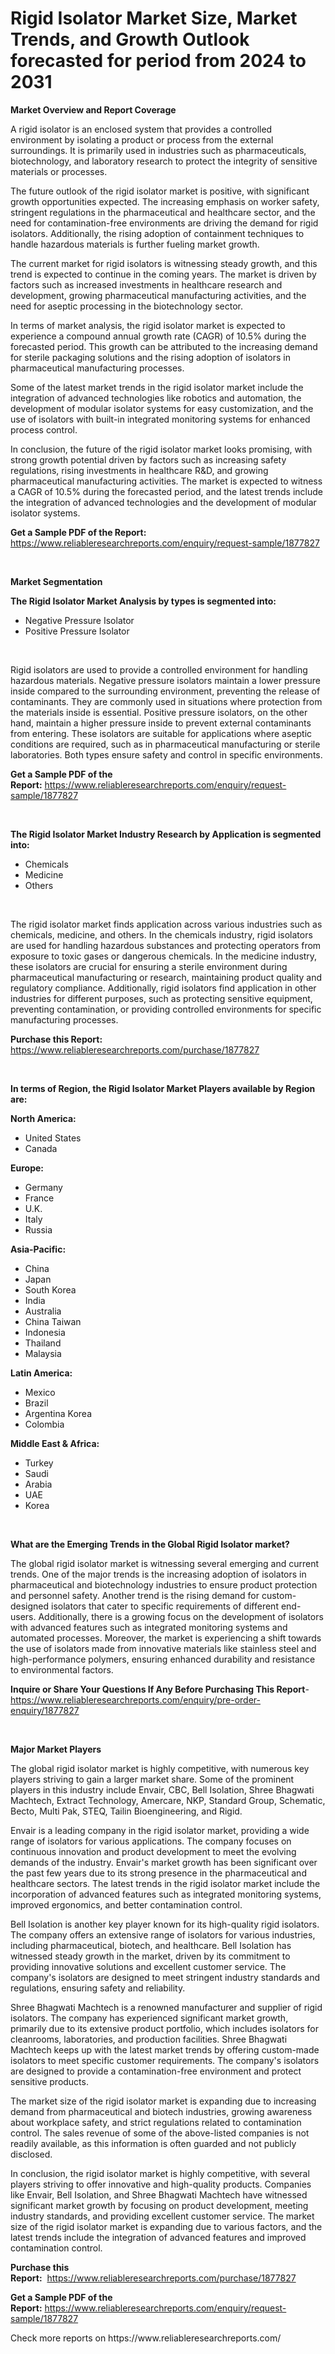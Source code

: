<p><h1>Rigid Isolator Market Size, Market Trends, and Growth Outlook forecasted for period from 2024 to 2031</h1></p><p><strong>Market Overview and Report Coverage</strong></p>
<p><p>A rigid isolator is an enclosed system that provides a controlled environment by isolating a product or process from the external surroundings. It is primarily used in industries such as pharmaceuticals, biotechnology, and laboratory research to protect the integrity of sensitive materials or processes.</p><p>The future outlook of the rigid isolator market is positive, with significant growth opportunities expected. The increasing emphasis on worker safety, stringent regulations in the pharmaceutical and healthcare sector, and the need for contamination-free environments are driving the demand for rigid isolators. Additionally, the rising adoption of containment techniques to handle hazardous materials is further fueling market growth.</p><p>The current market for rigid isolators is witnessing steady growth, and this trend is expected to continue in the coming years. The market is driven by factors such as increased investments in healthcare research and development, growing pharmaceutical manufacturing activities, and the need for aseptic processing in the biotechnology sector.</p><p>In terms of market analysis, the rigid isolator market is expected to experience a compound annual growth rate (CAGR) of 10.5% during the forecasted period. This growth can be attributed to the increasing demand for sterile packaging solutions and the rising adoption of isolators in pharmaceutical manufacturing processes.</p><p>Some of the latest market trends in the rigid isolator market include the integration of advanced technologies like robotics and automation, the development of modular isolator systems for easy customization, and the use of isolators with built-in integrated monitoring systems for enhanced process control.</p><p>In conclusion, the future of the rigid isolator market looks promising, with strong growth potential driven by factors such as increasing safety regulations, rising investments in healthcare R&D, and growing pharmaceutical manufacturing activities. The market is expected to witness a CAGR of 10.5% during the forecasted period, and the latest trends include the integration of advanced technologies and the development of modular isolator systems.</p></p>
<p><strong>Get a Sample PDF of the Report:</strong> <a href="https://www.reliableresearchreports.com/enquiry/request-sample/1877827">https://www.reliableresearchreports.com/enquiry/request-sample/1877827</a></p>
<p>&nbsp;</p>
<p><strong>Market Segmentation</strong></p>
<p><strong>The Rigid Isolator Market Analysis by types is segmented into:</strong></p>
<p><ul><li>Negative Pressure Isolator</li><li>Positive Pressure Isolator</li></ul></p>
<p>&nbsp;</p>
<p><p>Rigid isolators are used to provide a controlled environment for handling hazardous materials. Negative pressure isolators maintain a lower pressure inside compared to the surrounding environment, preventing the release of contaminants. They are commonly used in situations where protection from the materials inside is essential. Positive pressure isolators, on the other hand, maintain a higher pressure inside to prevent external contaminants from entering. These isolators are suitable for applications where aseptic conditions are required, such as in pharmaceutical manufacturing or sterile laboratories. Both types ensure safety and control in specific environments.</p></p>
<p><strong>Get a Sample PDF of the Report:</strong>&nbsp;<a href="https://www.reliableresearchreports.com/enquiry/request-sample/1877827">https://www.reliableresearchreports.com/enquiry/request-sample/1877827</a></p>
<p>&nbsp;</p>
<p><strong>The Rigid Isolator Market Industry Research by Application is segmented into:</strong></p>
<p><ul><li>Chemicals</li><li>Medicine</li><li>Others</li></ul></p>
<p>&nbsp;</p>
<p><p>The rigid isolator market finds application across various industries such as chemicals, medicine, and others. In the chemicals industry, rigid isolators are used for handling hazardous substances and protecting operators from exposure to toxic gases or dangerous chemicals. In the medicine industry, these isolators are crucial for ensuring a sterile environment during pharmaceutical manufacturing or research, maintaining product quality and regulatory compliance. Additionally, rigid isolators find application in other industries for different purposes, such as protecting sensitive equipment, preventing contamination, or providing controlled environments for specific manufacturing processes.</p></p>
<p><strong>Purchase this Report:</strong>&nbsp; <a href="https://www.reliableresearchreports.com/purchase/1877827">https://www.reliableresearchreports.com/purchase/1877827</a></p>
<p>&nbsp;</p>
<p><strong>In terms of Region, the Rigid Isolator Market Players available by Region are:</strong></p>
<p>
    <p> <strong> North America: </strong>
        <ul>
            <li>United States</li>
            <li>Canada</li>
        </ul>
        </p> 
    <p> <strong> Europe: </strong>
        <ul>
            <li>Germany</li>
            <li>France</li>
            <li>U.K.</li>
            <li>Italy</li>
            <li>Russia</li>
        </ul>
        </p> 
    <p> <strong> Asia-Pacific: </strong>
        <ul>
            <li>China</li>
            <li>Japan</li>
            <li>South Korea</li>
            <li>India</li>
            <li>Australia</li>
            <li>China Taiwan</li>
            <li>Indonesia</li>
            <li>Thailand</li>
            <li>Malaysia</li>
        </ul>
        </p> 
    <p> <strong> Latin America: </strong>
        <ul>
            <li>Mexico</li>
            <li>Brazil</li>
            <li>Argentina Korea</li>
            <li>Colombia</li>
        </ul>
        </p> 
    <p> <strong> Middle East & Africa: </strong>
        <ul>
            <li>Turkey</li>
            <li>Saudi</li>
            <li>Arabia</li>
            <li>UAE</li>
            <li>Korea</li>
        </ul>
    </p>
    </p>
<p>&nbsp;</p>
<p><strong>What are the Emerging Trends in the Global Rigid Isolator market?</strong></p>
<p><p>The global rigid isolator market is witnessing several emerging and current trends. One of the major trends is the increasing adoption of isolators in pharmaceutical and biotechnology industries to ensure product protection and personnel safety. Another trend is the rising demand for custom-designed isolators that cater to specific requirements of different end-users. Additionally, there is a growing focus on the development of isolators with advanced features such as integrated monitoring systems and automated processes. Moreover, the market is experiencing a shift towards the use of isolators made from innovative materials like stainless steel and high-performance polymers, ensuring enhanced durability and resistance to environmental factors.</p></p>
<p><strong>Inquire or Share Your Questions If Any Before Purchasing This Report</strong>- <a href="https://www.reliableresearchreports.com/enquiry/pre-order-enquiry/1877827">https://www.reliableresearchreports.com/enquiry/pre-order-enquiry/1877827</a></p>
<p>&nbsp;</p>
<p><strong>Major Market Players</strong></p>
<p><p>The global rigid isolator market is highly competitive, with numerous key players striving to gain a larger market share. Some of the prominent players in this industry include Envair, CBC, Bell Isolation, Shree Bhagwati Machtech, Extract Technology, Amercare, NKP, Standard Group, Schematic, Becto, Multi Pak, STEQ, Tailin Bioengineering, and Rigid.</p><p>Envair is a leading company in the rigid isolator market, providing a wide range of isolators for various applications. The company focuses on continuous innovation and product development to meet the evolving demands of the industry. Envair's market growth has been significant over the past few years due to its strong presence in the pharmaceutical and healthcare sectors. The latest trends in the rigid isolator market include the incorporation of advanced features such as integrated monitoring systems, improved ergonomics, and better contamination control.</p><p>Bell Isolation is another key player known for its high-quality rigid isolators. The company offers an extensive range of isolators for various industries, including pharmaceutical, biotech, and healthcare. Bell Isolation has witnessed steady growth in the market, driven by its commitment to providing innovative solutions and excellent customer service. The company's isolators are designed to meet stringent industry standards and regulations, ensuring safety and reliability.</p><p>Shree Bhagwati Machtech is a renowned manufacturer and supplier of rigid isolators. The company has experienced significant market growth, primarily due to its extensive product portfolio, which includes isolators for cleanrooms, laboratories, and production facilities. Shree Bhagwati Machtech keeps up with the latest market trends by offering custom-made isolators to meet specific customer requirements. The company's isolators are designed to provide a contamination-free environment and protect sensitive products.</p><p>The market size of the rigid isolator market is expanding due to increasing demand from pharmaceutical and biotech industries, growing awareness about workplace safety, and strict regulations related to contamination control. The sales revenue of some of the above-listed companies is not readily available, as this information is often guarded and not publicly disclosed.</p><p>In conclusion, the rigid isolator market is highly competitive, with several players striving to offer innovative and high-quality products. Companies like Envair, Bell Isolation, and Shree Bhagwati Machtech have witnessed significant market growth by focusing on product development, meeting industry standards, and providing excellent customer service. The market size of the rigid isolator market is expanding due to various factors, and the latest trends include the integration of advanced features and improved contamination control.</p></p>
<p><strong>Purchase this Report:</strong>&nbsp;&nbsp;<a href="https://www.reliableresearchreports.com/purchase/1877827">https://www.reliableresearchreports.com/purchase/1877827</a></p>
<p></p>
<p><strong>Get a Sample PDF of the Report:</strong>&nbsp;<a href="https://www.reliableresearchreports.com/enquiry/request-sample/1877827">https://www.reliableresearchreports.com/enquiry/request-sample/1877827</a></p>
<p>Check more reports on https://www.reliableresearchreports.com/</p>